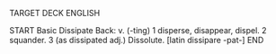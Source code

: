 TARGET DECK
ENGLISH

START
Basic
Dissipate
Back: v. (-ting) 1 disperse, disappear, dispel. 2 squander. 3 (as dissipated adj.) Dissolute. [latin dissipare -pat-]
END

